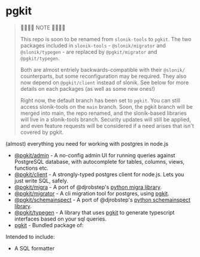 # pgkit

<blockquote>
🚧🚧🚧🚧 NOTE 🚧🚧🚧🚧

This repo is soon to be renamed from `slonik-tools` to `pgkit`. The two packages included in `slonik-tools` - `@slonik/migrator` and `@slonik/typegen` - are replaced by `@pgkit/migrator` and `@pgkit/typegen`.

Both are almost entriely backwards-compatible with their `@slonik/` counterparts, but some reconfiguration may be required. They also now depend on `@pgkit/client` instead of slonik. See below for more details on each packages (as well as some new ones!)

Right now, the default branch has been set to `pgkit`. You can still access slonik-tools on the `main` branch. Soon, the pgkit branch will be merged into main, the repo renamed, and the slonik-based libraries will live in a slonik-tools branch. Security updates will still be applied, and even feature requests will be considered if a need arises that isn't covered by pgkit.
</blockquote>

(almost) everything you need for working with postgres in node.js

<!-- codegen:start {preset: monorepoTOC} -->
- [@pgkit/admin](https://github.com/mmkal/slonik-tools/tree/pgkit/packages/admin#readme) - A no-config admin UI for running queries against PostgreSQL database, with autocomplete for tables, columns, views, functions etc.
- [@pgkit/client](https://github.com/mmkal/slonik-tools/tree/pgkit/packages/client#readme) - A strongly-typed postgres client for node.js. Lets you just write SQL, safely.
- [@pgkit/migra](https://github.com/mmkal/slonik-tools/tree/pgkit/packages/migra#readme) - A port of @djrobstep's [python migra library](https://github.com/djrobstep/migra).
- [@pgkit/migrator](https://github.com/mmkal/slonik-tools/tree/pgkit/packages/migrator#readme) - A cli migration tool for postgres, using [pgkit](https://npmjs.com/package/@pgkit/client).
- [@pgkit/schemainspect](./packages/schemainspect) - A port of @djrobstep's [python schemainspect library](https://github.com/djrobstep/schemainspect).
- [@pgkit/typegen](https://github.com/mmkal/slonik-tools/tree/pgkit/packages/typegen#readme) - A library that uses [pgkit](https://npmjs.com/package/@pgkit/client) to generate typescript interfaces based on your sql queries.
- [pgkit](./packages/pgkit) - Bundled package of:
<!-- codegen:end -->

Intended to include:

- A SQL formatter
